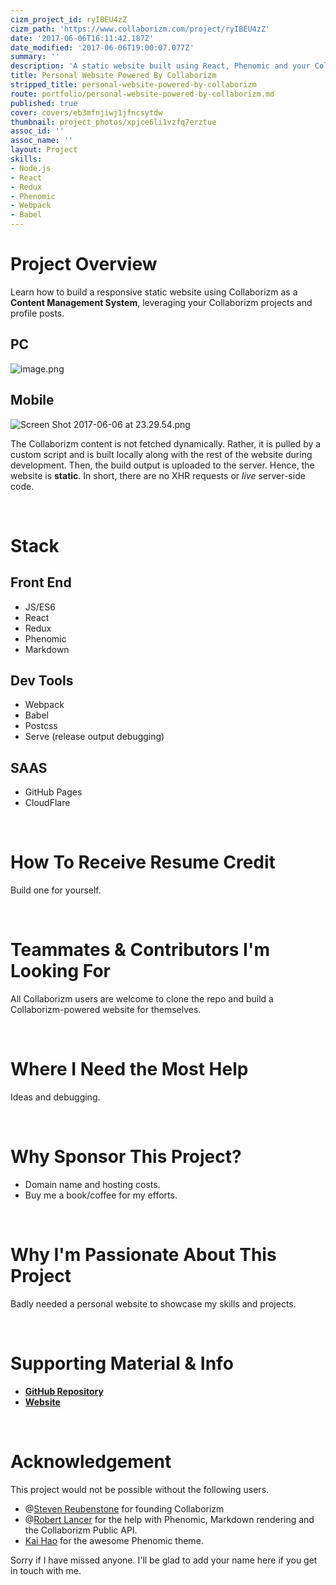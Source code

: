 ```yaml
---
cizm_project_id: ryIBEU4zZ
cizm_path: 'https://www.collaborizm.com/project/ryIBEU4zZ'
date: '2017-06-06T16:11:42.187Z'
date_modified: '2017-06-06T19:00:07.077Z'
summary: ''
description: 'A static website built using React, Phenomic and your Collaborizm content.'
title: Personal Website Powered By Collaborizm
stripped_title: personal-website-powered-by-collaborizm
route: portfolio/personal-website-powered-by-collaborizm.md
published: true
cover: covers/eb3mfnjiwj1jfncsytdw
thumbnail: project_photos/xpjce6li1vzfq7erztue
assoc_id: ''
assoc_name: ''
layout: Project
skills:
- Node.js
- React
- Redux
- Phenomic
- Webpack
- Babel
---
```

# Project Overview

Learn how to build a responsive static website using Collaborizm as a **Content Management System**, leveraging your Collaborizm projects and profile posts.


## PC
![image.png](czm://z4dtf7e4p4e9qx9dlbcm)

## Mobile
![Screen Shot 2017-06-06 at 23.29.54.png](czm://a6ybvkafsryiqx8n6us4)

The Collaborizm content is not fetched dynamically. Rather, it is pulled by a custom script and is built locally along with the rest of the website during development. Then, the build output is uploaded to the server.
Hence, the website is **static**.
In short, there are no XHR requests or *live* server-side code.

&nbsp;

# Stack
## Front End
- JS/ES6
- React
- Redux
- Phenomic
- Markdown

## Dev Tools
- Webpack
- Babel
- Postcss
- Serve (release output debugging)


## SAAS
- GitHub Pages
- CloudFlare

&nbsp;

# How To Receive Resume Credit
Build one for yourself.

&nbsp;

# Teammates & Contributors I'm Looking For
All Collaborizm users are welcome to clone the repo and build a Collaborizm-powered website for themselves.

&nbsp;

# Where I Need the Most Help
Ideas and debugging.

&nbsp;

# Why Sponsor This Project?
- Domain name and hosting costs.
- Buy me a book/coffee for my efforts.

&nbsp;

# Why I'm Passionate About This Project
Badly needed a personal website to showcase my skills and projects.

&nbsp;

# Supporting Material & Info
- [**GitHub Repository**](https://github.com/aharshac/aharshac.github.io)
- [**Website**](https://alvaharsha.me/)

&nbsp;

# Acknowledgement
This project would not be possible without the following users.
- @[Steven Reubenstone](1) for founding Collaborizm
- @[Robert Lancer](21339) for the help with Phenomic, Markdown rendering and the Collaborizm Public API.
- [Kai Hao](https://kaihao.info/) for the awesome Phenomic theme.

Sorry if I have missed anyone. I'll be glad to add your name here if you get in touch with me.
